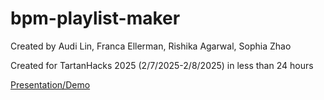 ﻿# bpm-playlist-maker

Created by Audi Lin, Franca Ellerman, Rishika Agarwal, Sophia Zhao

Created for TartanHacks 2025 (2/7/2025-2/8/2025) in less than 24 hours

[Presentation/Demo
](https://docs.google.com/presentation/d/1wvXZuik7ZCJBEjqpJXf_DSFQIWfwnNYbUG8yGRfHz1s/edit?usp=sharing)
